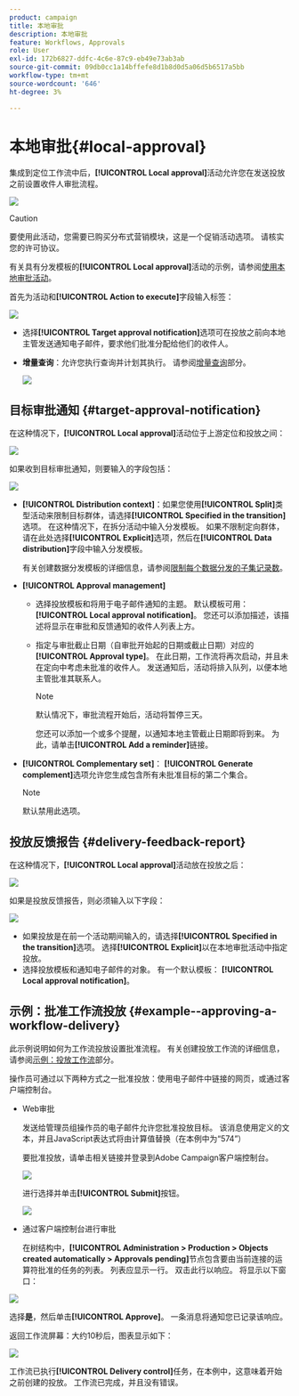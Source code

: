 ```yaml
---
product: campaign
title: 本地审批
description: 本地审批
feature: Workflows, Approvals
role: User
exl-id: 172b6827-ddfc-4c6e-87c9-eb49e73ab3ab
source-git-commit: 09db0cc1a14bffefe8d1b8d0d5a06d5b6517a5bb
workflow-type: tm+mt
source-wordcount: '646'
ht-degree: 3%

---
```


# 本地审批{#local-approval}

集成到定位工作流中后，**[!UICONTROL Local approval]**&#x200B;活动允许您在发送投放之前设置收件人审批流程。

![](assets/local_validation_0.png)

>[!CAUTION]
>
>要使用此活动，您需要已购买分布式营销模块，这是一个促销活动选项。 请核实您的许可协议。

有关具有分发模板的&#x200B;**[!UICONTROL Local approval]**&#x200B;活动的示例，请参阅[使用本地审批活动](local-approval-activity.md)。

首先为活动和&#x200B;**[!UICONTROL Action to execute]**&#x200B;字段输入标签：

![](assets/local_validation_1.png)

* 选择&#x200B;**[!UICONTROL Target approval notification]**&#x200B;选项可在投放之前向本地主管发送通知电子邮件，要求他们批准分配给他们的收件人。

* **增量查询**：允许您执行查询并计划其执行。 请参阅[增量查询](incremental-query.md)部分。

  ![](assets/local_validation_intro_3.png)

## 目标审批通知 {#target-approval-notification}

在这种情况下，**[!UICONTROL Local approval]**&#x200B;活动位于上游定位和投放之间：

![](assets/local_validation_2.png)

如果收到目标审批通知，则要输入的字段包括：

![](assets/local_validation_3.png)

* **[!UICONTROL Distribution context]**：如果您使用&#x200B;**[!UICONTROL Split]**&#x200B;类型活动来限制目标群体，请选择&#x200B;**[!UICONTROL Specified in the transition]**&#x200B;选项。 在这种情况下，在拆分活动中输入分发模板。 如果不限制定向群体，请在此处选择&#x200B;**[!UICONTROL Explicit]**&#x200B;选项，然后在&#x200B;**[!UICONTROL Data distribution]**&#x200B;字段中输入分发模板。

  有关创建数据分发模板的详细信息，请参阅[限制每个数据分发的子集记录数](split.md#limiting-the-number-of-subset-records-per-data-distribution)。

* **[!UICONTROL Approval management]**

   * 选择投放模板和将用于电子邮件通知的主题。 默认模板可用： **[!UICONTROL Local approval notification]**。 您还可以添加描述，该描述将显示在审批和反馈通知的收件人列表上方。
   * 指定与审批截止日期（自审批开始起的日期或截止日期）对应的&#x200B;**[!UICONTROL Approval type]**。 在此日期，工作流将再次启动，并且未在定向中考虑未批准的收件人。 发送通知后，活动将排入队列，以便本地主管批准其联系人。

     >[!NOTE]
     >
     >默认情况下，审批流程开始后，活动将暂停三天。

     您还可以添加一个或多个提醒，以通知本地主管截止日期即将到来。 为此，请单击&#x200B;**[!UICONTROL Add a reminder]**&#x200B;链接。

* **[!UICONTROL Complementary set]**： **[!UICONTROL Generate complement]**&#x200B;选项允许您生成包含所有未批准目标的第二个集合。

  >[!NOTE]
  >
  >默认禁用此选项。

## 投放反馈报告 {#delivery-feedback-report}

在这种情况下，**[!UICONTROL Local approval]**&#x200B;活动放在投放之后：

![](assets/local_validation_4.png)

如果是投放反馈报告，则必须输入以下字段：

![](assets/local_validation_workflow_4.png)

* 如果投放是在前一个活动期间输入的，请选择&#x200B;**[!UICONTROL Specified in the transition]**&#x200B;选项。 选择&#x200B;**[!UICONTROL Explicit]**&#x200B;以在本地审批活动中指定投放。
* 选择投放模板和通知电子邮件的对象。 有一个默认模板： **[!UICONTROL Local approval notification]**。

## 示例：批准工作流投放 {#example--approving-a-workflow-delivery}

此示例说明如何为工作流投放设置批准流程。 有关创建投放工作流的详细信息，请参阅[示例：投放工作流](delivery.md#example--delivery-workflow)部分。

操作员可通过以下两种方式之一批准投放：使用电子邮件中链接的网页，或通过客户端控制台。

* Web审批

  发送给管理员组操作员的电子邮件允许您批准投放目标。 该消息使用定义的文本，并且JavaScript表达式将由计算值替换（在本例中为“574”）

  要批准投放，请单击相关链接并登录到Adobe Campaign客户端控制台。

  ![](assets/new-workflow-valid-webaccess.png)

  进行选择并单击&#x200B;**[!UICONTROL Submit]**&#x200B;按钮。

  ![](assets/new-workflow-valid-webaccess-confirm.png)

* 通过客户端控制台进行审批

  在树结构中，**[!UICONTROL Administration > Production > Objects created automatically > Approvals pending]**&#x200B;节点包含要由当前连接的运算符批准的任务的列表。 列表应显示一行。 双击此行以响应。 将显示以下窗口：

![](assets/new-workflow-7.png)

选择&#x200B;**是**，然后单击&#x200B;**[!UICONTROL Approve]**。 一条消息将通知您已记录该响应。

返回工作流屏幕：大约10秒后，图表显示如下：

![](assets/new-workflow-8.png)

工作流已执行&#x200B;**[!UICONTROL Delivery control]**&#x200B;任务，在本例中，这意味着开始之前创建的投放。 工作流已完成，并且没有错误。
